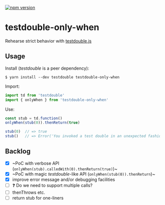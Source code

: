[![npm version](https://img.shields.io/npm/v/testdouble-only-when.svg)](https://www.npmjs.com/package/testdouble-only-when)

# testdouble-only-when
Rehearse strict behavior with [testdouble.js](https://github.com/testdouble/testdouble.js)


## Usage

Install (_testdouble_ is a peer dependency):

```
$ yarn install --dev testdouble testdouble-only-when
```

Import:

```javascript
import td from 'testdouble'
import { onlyWhen } from 'testdouble-only-when'
```

Use:

```javascript
const stub = td.function()
onlyWhen(stub(0)).thenReturn(true)

stub(0)  // => true
stub()   // => Error('You invoked a test double in an unexpected fashion.​​')
```


## Backlog

- [x] ~PoC with verbose API (`onlyWhen(stub).calledWith(0).thenReturn(true)`)~
- [x] ~PoC with magic _testdouble_-like API (`onlyWhen(stub(0)).thenReturn`)~
- [x] improve error message and/or debugging facilities
- [ ] :question: Do we need to support multiple calls?
- [ ] thenThrows etc.
- [ ] return stub for one-liners

